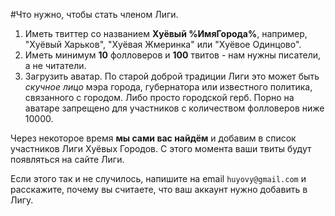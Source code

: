 #Что нужно, чтобы стать членом Лиги.

1. Иметь твиттер со названием **Хуёвый %ИмяГорода%**, например, "Хуёвый Харьков", "Хуёвая Жмеринка" или "Хуёвое Одинцово".
2. Иметь минимум **10** фолловеров и **100** твитов - нам нужны писатели, а не читатели.
3. Загрузить аватар. По старой доброй традиции Лиги это может быть *скучное лицо* мэра города, губернатора или известного политика, связанного с городом. Либо просто городской герб. Порно на аватаре запрещено для участников с количеством фолловеров ниже 10000.

Через некоторое время **мы сами вас найдём** и добавим в список участников Лиги Хуёвых Городов. С этого момента ваши твиты будут появляться на сайте Лиги.

Если этого так и не случилось, напишите на email `huyovy@gmail.com` и расскажите, почему вы считаете, что ваш аккаунт нужно добавить в Лигу.